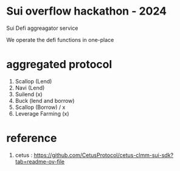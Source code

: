 # Sui overflow hackathon - 2024

Sui Defi aggreagator service

We operate the defi functions in one-place

# aggregated protocol

1. Scallop (Lend)
2. Navi (Lend)
3. Suilend (x)
4. Buck (lend and borrow)
5. Scallop (Borrow) / x
6. Leverage Farming (x)

# reference

1. cetus : https://github.com/CetusProtocol/cetus-clmm-sui-sdk?tab=readme-ov-file
